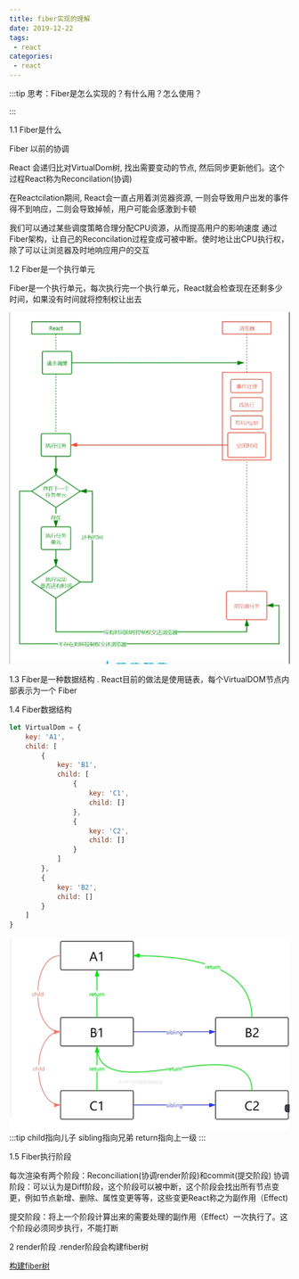 ```yaml
---
title: fiber实现的理解
date: 2019-12-22
tags:
 - react
categories:
 - react
---
```

[fiberTree]: ./fiberTree.md

:::tip
    思考：Fiber是怎么实现的？有什么用？怎么使用？
    
:::

1.1 Fiber是什么

Fiber 以前的协调

React 会递归比对VirtualDom树, 找出需要变动的节点, 然后同步更新他们。这个过程React称为Reconcilation(协调)

在Reactcilation期间, React会一直占用着浏览器资源, 一则会导致用户出发的事件得不到响应，二则会导致掉帧，用户可能会感激到卡顿

我们可以通过某些调度策略合理分配CPU资源，从而提高用户的影响速度
通过Fiber架构，让自己的Reconcilation过程变成可被中断。使时地让出CPU执行权，除了可以让浏览器及时地响应用户的交互


1.2 Fiber是一个执行单元

Fiber是一个执行单元，每次执行完一个执行单元，React就会检查现在还剩多少时间，如果没有时间就将控制权让出去

![call](./images/fiberFlowPng.jpg)

1.3 Fiber是一种数据结构
    . React目前的做法是使用链表，每个VirtualDOM节点内部表示为一个 Fiber

1.4 Fiber数据结构

```js
let VirtualDom = {
    key: 'A1',
    child: [
        {
            key: 'B1',
            child: [
                {
                    key: 'C1',
                    child: []
                },
                {
                    key: 'C2',
                    child: []
                }
            ]
        },
        {
            key: 'B2',
            child: []
        }
    ]
}
```
![call](./images/fiberDataPng.jpg)
:::tip
    child指向儿子    sibling指向兄弟 return指向上一级
:::

1.5 Fiber执行阶段

每次渲染有两个阶段：Reconciliation(协调render阶段)和commit(提交阶段)
协调阶段：可以认为是Diff阶段，这个阶段可以被中断，这个阶段会找出所有节点变更，例如节点新增、删除、属性变更等等，这些变更React称之为副作用（Effect)

提交阶段：将上一个阶段计算出来的需要处理的副作用（Effect）一次执行了。这个阶段必须同步执行，不能打断

2 render阶段
    .render阶段会构建fiber树

[构建fiber树][fiberTree]


<!-- ```js
    class FiberQue {

        consture({playout, next}) {
            this.playout = playout;
            this.next = next;
        }
        questFlash(state, nextState) {
            if(!this.playout) {
                this.playout = this.next = state;
            }else {
                this.playout = state;
                this.next = nextState;
            }
        }
    }

    function changeList(type)  {
        
    }

    let fiber = new FiberQue();

    fiber.questFlash({name: '第一个任务'}, {next: 0});

``` -->
